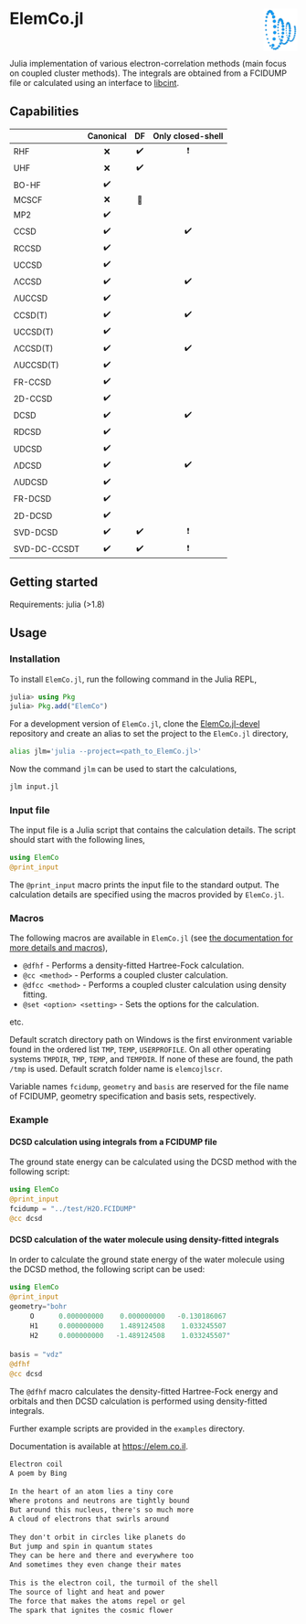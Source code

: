 # ElemCo.jl <img align="right" src="files/coil.png" height=74> <br/><br/>

Julia implementation of various electron-correlation methods (main focus on coupled cluster methods).
The integrals are obtained from a FCIDUMP file or calculated using an interface to [libcint](https://github.com/sunqm/libcint).

## Capabilities

|          | Canonical          | DF               | Only closed-shell      |
|:----------|:--------------------:|:------------------:|:-----------------------:|
| RHF      |    :x:             |:heavy_check_mark:|:heavy_exclamation_mark:|
| UHF      |    :x:             |:heavy_check_mark:|                        |
| BO-HF    |:heavy_check_mark:  |                  |                        |
| MCSCF    |   :x:              |:wrench:          |                        |
| MP2      |:heavy_check_mark:  |                  |                        |
| CCSD     | :heavy_check_mark: |                  |:heavy_check_mark:      |
| RCCSD    | :heavy_check_mark: |                  |                        |
| UCCSD    | :heavy_check_mark: |                  |                        |
| ΛCCSD    | :heavy_check_mark: |                  |:heavy_check_mark:      |
| ΛUCCSD   | :heavy_check_mark: |                  |                        |
| CCSD(T)  | :heavy_check_mark: |                  |:heavy_check_mark:      |
| UCCSD(T) | :heavy_check_mark: |                  |                        |
| ΛCCSD(T) | :heavy_check_mark: |                  |:heavy_check_mark:      |
| ΛUCCSD(T)| :heavy_check_mark: |                  |                        |
| FR-CCSD  | :heavy_check_mark: |                  |                        |
| 2D-CCSD  | :heavy_check_mark: |                  |                        |
| DCSD     | :heavy_check_mark: |                  |:heavy_check_mark:      |
| RDCSD    | :heavy_check_mark: |                  |                        |
| UDCSD    | :heavy_check_mark: |                  |                        |
| ΛDCSD    | :heavy_check_mark: |                  |:heavy_check_mark:|
| ΛUDCSD   | :heavy_check_mark: |                  |                        |
| FR-DCSD  | :heavy_check_mark: |                  |                        |
| 2D-DCSD  | :heavy_check_mark: |                  |                        |
| SVD-DCSD | :heavy_check_mark: |:heavy_check_mark:|:heavy_exclamation_mark:|
| SVD-DC-CCSDT|:heavy_check_mark:|:heavy_check_mark:|:heavy_exclamation_mark:|

## Getting started

Requirements: julia (>1.8)

## Usage

### Installation

To install `ElemCo.jl`, run the following command in the Julia REPL,

```julia
julia> using Pkg
julia> Pkg.add("ElemCo")
```

For a development version of `ElemCo.jl`, clone the [ElemCo.jl-devel](https://github.com/fkfest/ElemCo.jl-devel) repository and create an alias to set the project to the `ElemCo.jl` directory,

```bash
alias jlm='julia --project=<path_to_ElemCo.jl>'
```

Now the command `jlm` can be used to start the calculations,

```bash
jlm input.jl
```

### Input file

The input file is a Julia script that contains the calculation details. The script should start with the following lines,

```julia
using ElemCo
@print_input
```

The `@print_input` macro prints the input file to the standard output. The calculation details are specified using the macros provided by `ElemCo.jl`.

### Macros

The following macros are available in `ElemCo.jl` (see [the documentation for more details and macros](https://elem.co.il/stable/elemco/)),

- `@dfhf` - Performs a density-fitted Hartree-Fock calculation.
- `@cc <method>` - Performs a coupled cluster calculation.
- `@dfcc <method>` - Performs a coupled cluster calculation using density fitting.
- `@set <option> <setting>` - Sets the options for the calculation.

etc.

Default scratch directory path on Windows is the first environment variable found in the ordered list `TMP`, `TEMP`, `USERPROFILE`.
On all other operating systems `TMPDIR`, `TMP`, `TEMP`, and `TEMPDIR`. If none of these are found, the path `/tmp` is used.
Default scratch folder name is `elemcojlscr`.

Variable names `fcidump`, `geometry` and `basis` are reserved for the file name of FCIDUMP, geometry specification and basis sets, respectively.

### Example

#### DCSD calculation using integrals from a FCIDUMP file

The ground state energy can be calculated using the DCSD method with the following script:

```julia
using ElemCo
@print_input
fcidump = "../test/H2O.FCIDUMP"
@cc dcsd
```

#### DCSD calculation of the water molecule using density-fitted integrals

In order to calculate the ground state energy of the water molecule using the DCSD method, the following script can be used:

```julia
using ElemCo
@print_input
geometry="bohr
     O      0.000000000    0.000000000   -0.130186067
     H1     0.000000000    1.489124508    1.033245507
     H2     0.000000000   -1.489124508    1.033245507"

basis = "vdz"
@dfhf
@cc dcsd
```

The `@dfhf` macro calculates the density-fitted Hartree-Fock energy and orbitals 
and then DCSD calculation is performed using density-fitted integrals.

Further example scripts are provided in the `examples` directory.

Documentation is available at <https://elem.co.il>.

```
Electron coil
A poem by Bing

In the heart of an atom lies a tiny core
Where protons and neutrons are tightly bound
But around this nucleus, there's so much more
A cloud of electrons that swirls around

They don't orbit in circles like planets do
But jump and spin in quantum states
They can be here and there and everywhere too
And sometimes they even change their mates

This is the electron coil, the turmoil of the shell
The source of light and heat and power
The force that makes the atoms repel or gel
The spark that ignites the cosmic flower
```
